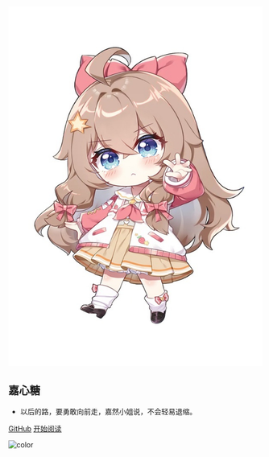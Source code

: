 ![image-20210924180201944](/photos/index.jpg)

## 嘉心糖

- 以后的路，要勇敢向前走，嘉然小姐说，不会轻易退缩。

[GitHub](https://github.com/xyt2000/)
[开始阅读](README.md)

<!-- 背景色 -->
![color](#fff)



